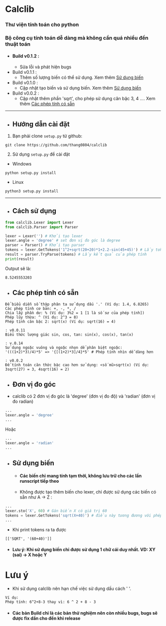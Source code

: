 # Calclib
### Thư viện tính toán cho python
### Bộ công cụ tính toán dễ dàng mà không cần quá nhiều đến thuật toán
* #### Build v0.1.2 :
  * Sửa lỗi và phát hiện bugs
* Build v0.1.1 :
  * Thêm số lượng biến có thể sử dụng. Xem thêm [Sử dụng biến](https://github.com/thang0804/calclib#sử-dụng-biến)
* Build v0.1.0 :
  * Cập nhật tạo biến và sử dụng biến. Xem thêm [Sử dụng biến](https://github.com/thang0804/calclib#sử-dụng-biến)
* Build v0.0.2 :
  * Cập nhật thêm phần 'sqrt', cho phép sử dụng căn bậc 3, 4 .... Xem thêm [Các phép tính có sẵn](https://github.com/thang0804/calclib#các-phép-tính-có-sẵn)
***
* ## Hướng dẫn cài đặt
1. Bạn phải clone `setup.py` từ github:
```
git clone https://github.com/thang0804/calclib
```
2. Sử dụng `setup.py` để cài đặt
* Windows
```
python setup.py install
```
* Linux
```
python3 setup.py install
```

***
* ## Cách sử dụng
```python
from calclib.Lexer import Lexer
from calclib.Parser import Parser

lexer = Lexer('') # Khởi tạo lexer
lexer.angle = 'degree' # set đơn vị đo góc là degree
parser = Parser() # Khởi tạo parser
tokens = lexer.GetTokens('1^2+sqrt(20+20)*1+2.2-sin(45+45)') # Lấy tokens của phép tính
result = parser.TryParse(tokens) # Lấy kết quả của phép tính
print(result)
```
Output sẽ là:
```
8.5245553203
```
* ## Các phép tính có sẵn
```
Để biểu diễn số thập phân ta sử dụng dấu '.' (Ví dụ: 1.4, 6.8265)
Các phép tính cơ bản: +, -, *, /
Chia lấy phần dư: % (Ví dụ: 3%2 = 1 [1 là số sư của phép tính])
Phép lũy thừa: ^ (Ví dụ: 2^3 = 8)
Phép tính căn bậc 2: sqrt(x) (Ví dụ: sqrt(16) = 4)

: v0.0.11
Biểu thức lượng giác sin, cos, tan: sin(x), cos(x), tan(x)

: v.0.14
Sử dụng ngoặc vuông và ngoặc nhọn dể phân biệt ngoặc:
'(((1+2)*3)/4)*5' => '{[(1+2)*3]/4}*5' # Phép tính nhìn dễ dàng hơn

: v0.0.2
Để tính toán căn thức bậc cao hơn sử dụng: <số mũ>sqrt(x) (Ví dụ: 3sqrt(27) = 3, 4sqrt(16) = 2)
```

* ## Đơn vị đo góc
* calclib có 2 đơn vị đo góc là 'degree' (đơn vị đo độ) và 'radian' (đơn vị đo radian)
```python
...
lexer.angle = 'degree'
...
```
Hoặc
```python
...
lexer.angle = 'radian'
...
```

* ## Sử dụng biến
  * #### Các biến chỉ mang tính tạm thời, không lưu trữ cho các lần runscript tiếp theo
  * Không được tạo thêm biến cho lexer, chỉ được sử dụng các biến có sẵn như A -> Z :
```python
...
lexer.sto('X', 60) # Gán biến X có giá trị 60
tokens = lexer.GetTokens('sqrt(X+40)') # điều này tương đương với phép tính sqrt(60+40)
...
```
  * Khi print tokens ra ta được
```
[['SQRT', '(60+40)']]
```
  * #### Lưu ý: Khi sử dụng biến chỉ được sử dụng 1 chữ cái duy nhất. VD: XY (sai) -> X hoặc Y

# Lưu ý
* Khi sử dụng calclib nên hạn chế việc sử dụng dấu cách ' '.
```
Ví dụ:
Phép tính: 6^2+8-3 thay vì: 6 ^ 2 + 8 - 3
```
* #### Các bản Build chỉ là các bản thử nghiệm nên còn nhiều bugs, bugs sẽ được fix dần cho đến khi release